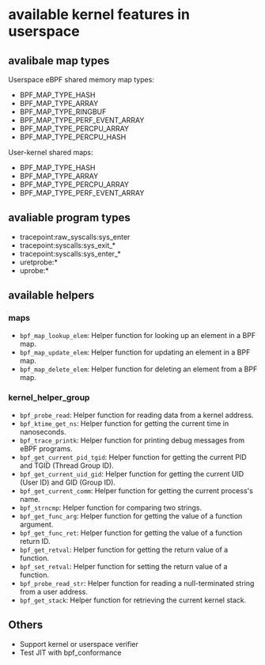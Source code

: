 # available kernel features in userspace

## avalibale map types

Userspace eBPF shared memory map types:

- BPF_MAP_TYPE_HASH
- BPF_MAP_TYPE_ARRAY
- BPF_MAP_TYPE_RINGBUF
- BPF_MAP_TYPE_PERF_EVENT_ARRAY
- BPF_MAP_TYPE_PERCPU_ARRAY
- BPF_MAP_TYPE_PERCPU_HASH

User-kernel shared maps:

- BPF_MAP_TYPE_HASH
- BPF_MAP_TYPE_ARRAY
- BPF_MAP_TYPE_PERCPU_ARRAY
- BPF_MAP_TYPE_PERF_EVENT_ARRAY

## avaliable program types

- tracepoint:raw_syscalls:sys_enter
- tracepoint:syscalls:sys_exit_*
- tracepoint:syscalls:sys_enter_*
- uretprobe:*
- uprobe:*

## available helpers

### maps

- `bpf_map_lookup_elem`: Helper function for looking up an element in a BPF map.
- `bpf_map_update_elem`: Helper function for updating an element in a BPF map.
- `bpf_map_delete_elem`: Helper function for deleting an element from a BPF map.

### kernel_helper_group

- `bpf_probe_read`: Helper function for reading data from a kernel address.
- `bpf_ktime_get_ns`: Helper function for getting the current time in nanoseconds.
- `bpf_trace_printk`: Helper function for printing debug messages from eBPF programs.
- `bpf_get_current_pid_tgid`: Helper function for getting the current PID and TGID (Thread Group ID).
- `bpf_get_current_uid_gid`: Helper function for getting the current UID (User ID) and GID (Group ID).
- `bpf_get_current_comm`: Helper function for getting the current process's name.
- `bpf_strncmp`: Helper function for comparing two strings.
- `bpf_get_func_arg`: Helper function for getting the value of a function argument.
- `bpf_get_func_ret`: Helper function for getting the value of a function return ID.
- `bpf_get_retval`: Helper function for getting the return value of a function.
- `bpf_set_retval`: Helper function for setting the return value of a function.
- `bpf_probe_read_str`: Helper function for reading a null-terminated string from a user address.
- `bpf_get_stack`: Helper function for retrieving the current kernel stack.

## Others

- Support kernel or userspace verifier
- Test JIT with bpf_conformance
